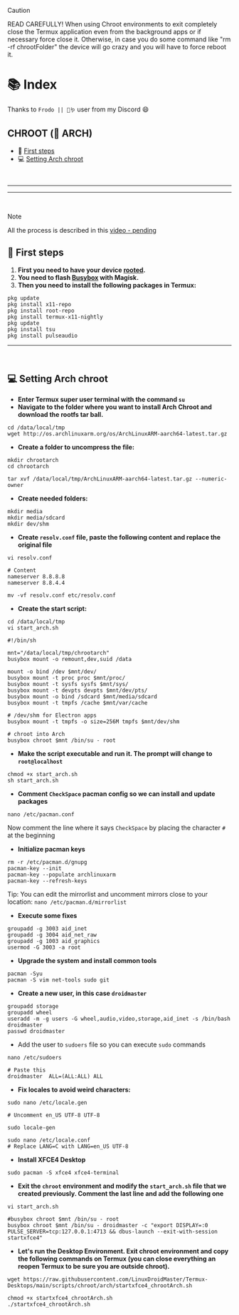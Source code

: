 > [!CAUTION]
> READ CAREFULLY! When using Chroot environments to exit completely close the Termux application even from the background apps or if necessary force close it. Otherwise, in case you do some command like "rm -rf chrootFolder" the device will go crazy and you will have to force reboot it.

# 📚 Index

Thanks to `Frodo || 🧠🪱` user from my Discord 😄

## CHROOT (🔼 ARCH)
* 🏁 [First steps](#first-steps-chroot)
* 💻 [Setting Arch chroot](#arch-chroot)

<br>

---  
---  

<br>

> [!NOTE]  
> All the process is described in this [video - pending]()

## 🏁 First steps <a name=first-steps-chroot></a>


1. **First you need to have your device <u>rooted</u>.**
2. **You need to flash [Busybox](https://github.com/Magisk-Modules-Alt-Repo/BuiltIn-BusyBox/releases) with Magisk.**
3. **Then you need to install the following packages in Termux:** 

```
pkg update
pkg install x11-repo
pkg install root-repo
pkg install termux-x11-nightly
pkg update
pkg install tsu
pkg install pulseaudio
```


---  
<br>

## 💻 Setting Arch chroot <a name=arch-chroot></a>

- **Enter Termux super user terminal with the command `su`**
- **Navigate to the folder where you want to install Arch Chroot and download the rootfs tar ball.**
```
cd /data/local/tmp
wget http://os.archlinuxarm.org/os/ArchLinuxARM-aarch64-latest.tar.gz
```
- **Create a folder to uncompress the file:**
```
mkdir chrootarch
cd chrootarch

tar xvf /data/local/tmp/ArchLinuxARM-aarch64-latest.tar.gz --numeric-owner
```

- **Create needed folders:**
```
mkdir media
mkdir media/sdcard
mkdir dev/shm
```

- **Create `resolv.conf` file, paste the following content and replace the original file**
```
vi resolv.conf
```
```
# Content
nameserver 8.8.8.8
nameserver 8.8.4.4
```
```
mv -vf resolv.conf etc/resolv.conf
```

- **Create the start script:**
```
cd /data/local/tmp
vi start_arch.sh
```
```
#!/bin/sh

mnt="/data/local/tmp/chrootarch"
busybox mount -o remount,dev,suid /data

mount -o bind /dev $mnt/dev/
busybox mount -t proc proc $mnt/proc/
busybox mount -t sysfs sysfs $mnt/sys/
busybox mount -t devpts devpts $mnt/dev/pts/
busybox mount -o bind /sdcard $mnt/media/sdcard
busybox mount -t tmpfs /cache $mnt/var/cache

# /dev/shm for Electron apps
busybox mount -t tmpfs -o size=256M tmpfs $mnt/dev/shm

# chroot into Arch
busybox chroot $mnt /bin/su - root
```

- **Make the script executable and run it. The prompt will change to `root@localhost`**

```
chmod +x start_arch.sh
sh start_arch.sh
```

- **Comment `CheckSpace` pacman config so we can install and update packages**
```
nano /etc/pacman.conf
```
Now comment the line where it says `CheckSpace` by placing the character `#` at the beginning

- **Initialize pacman keys**
```
rm -r /etc/pacman.d/gnupg
pacman-key --init
pacman-key --populate archlinuxarm
pacman-key --refresh-keys
```
Tip: You can edit the mirrorlist and uncomment mirrors close to your location: `nano /etc/pacman.d/mirrorlist`

- **Execute some fixes**
```
groupadd -g 3003 aid_inet
groupadd -g 3004 aid_net_raw
groupadd -g 1003 aid_graphics
usermod -G 3003 -a root
```

- **Upgrade the system and install common tools**
```
pacman -Syu
pacman -S vim net-tools sudo git
```

- **Create a new user, in this case `droidmaster`**
```
groupadd storage
groupadd wheel
useradd -m -g users -G wheel,audio,video,storage,aid_inet -s /bin/bash droidmaster
passwd droidmaster
```

- Add the user to `sudoers` file so you can execute `sudo` commands
```
nano /etc/sudoers
```
```
# Paste this 
droidmaster  ALL=(ALL:ALL) ALL
```

- **Fix locales to avoid weird characters:**
```
sudo nano /etc/locale.gen

# Uncomment en_US UTF-8 UTF-8
```
```
sudo locale-gen
```
```
sudo nano /etc/locale.conf
# Replace LANG=C with LANG=en_US UTF-8
```

- **Install XFCE4 Desktop**
```
sudo pacman -S xfce4 xfce4-terminal
```

- **Exit the `chroot` environment and modify the `start_arch.sh` file that we created previously. Comment the last line and add the following one**

```
vi start_arch.sh

#busybox chroot $mnt /bin/su - root
busybox chroot $mnt /bin/su - droidmaster -c "export DISPLAY=:0 PULSE_SERVER=tcp:127.0.0.1:4713 && dbus-launch --exit-with-session startxfce4"
```

- **Let's run the Desktop Environment. Exit chroot environment and copy the following commands on Termux (you can close everything an reopen Termux to be sure you are outside chroot).** 
```
wget https://raw.githubusercontent.com/LinuxDroidMaster/Termux-Desktops/main/scripts/chroot/arch/startxfce4_chrootArch.sh

chmod +x startxfce4_chrootArch.sh
./startxfce4_chrootArch.sh
```